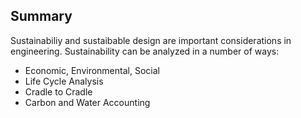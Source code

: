 ## Summary

Sustainabiliy and sustaibable design are important considerations in engineering. Sustainability can be analyzed in a number of ways:

 * Economic, Environmental, Social
 * Life Cycle Analysis
 * Cradle to Cradle
 * Carbon and Water Accounting
